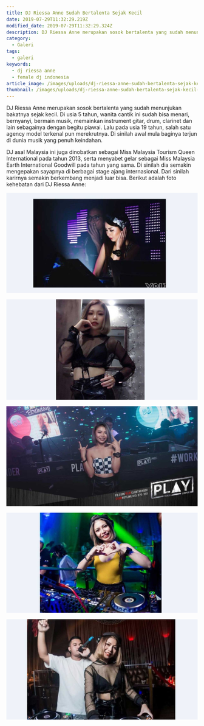 ```yaml
---
title: DJ Riessa Anne Sudah Bertalenta Sejak Kecil
date: 2019-07-29T11:32:29.219Z
modified_date: 2019-07-29T11:32:29.324Z
description: DJ Riessa Anne merupakan sosok bertalenta yang sudah menunjukan bakatnya sejak kecil. Di usia 5 tahun, wanita cantik ini sudah bisa menari.
category:
  - Galeri
tags:
  - galeri
keywords:
  - dj riessa anne
  - female dj indonesia
article_image: /images/uploads/dj-riessa-anne-sudah-bertalenta-sejak-kecil-3.jpg
thumbnail: /images/uploads/dj-riessa-anne-sudah-bertalenta-sejak-kecil-3-009.jpg
---
```

DJ Riessa Anne merupakan sosok bertalenta yang sudah menunjukan bakatnya sejak kecil. Di usia 5 tahun, wanita cantik ini sudah bisa menari, bernyanyi, bermain musik, memainkan instrument gitar, drum, clarinet dan lain sebagainya dengan begitu piawai. Lalu pada usia 19 tahun, salah satu agency model terkenal pun merekrutnya. Di sinilah awal mula baginya terjun di dunia musik yang penuh keindahan.

DJ asal Malaysia ini juga dinobatkan sebagai Miss Malaysia Tourism Queen International pada tahun 2013, serta menyabet gelar sebagai Miss Malaysia Earth International Goodwill pada tahun yang sama. Di sinilah dia semakin mengepakan sayapnya di berbagai stage ajang internasional. Dari sinilah karirnya semakin berkembang menjadi luar bisa. Berikut adalah foto kehebatan dari DJ Riessa Anne:

![DJ Riessa Anne Sudah Bertalenta Sejak Kecil](/images/uploads/dj-riessa-anne-sudah-bertalenta-sejak-kecil-5.jpg)

![DJ Riessa Anne Sudah Bertalenta Sejak Kecil](/images/uploads/dj-riessa-anne-sudah-bertalenta-sejak-kecil-4.jpg)

![DJ Riessa Anne Sudah Bertalenta Sejak Kecil](/images/uploads/dj-riessa-anne-sudah-bertalenta-sejak-kecil-3.jpg)

![DJ Riessa Anne Sudah Bertalenta Sejak Kecil](/images/uploads/dj-riessa-anne-sudah-bertalenta-sejak-kecil-2.jpg)

![DJ Riessa Anne Sudah Bertalenta Sejak Kecil](/images/uploads/dj-riessa-anne-sudah-bertalenta-sejak-kecil-1.jpg)
